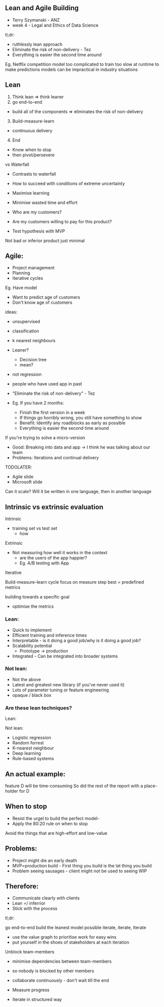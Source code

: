 ## Lean and Agile Building
- Terry Szymanski - ANZ
- week 4 - Legal and Ethics of Data Science


tl;dr:
- ruthlessly lean approach
- Eliminate the risk of non-delivery - Tez
- Everything is easier the second time around

Eg.
Netflix competition
model
too complicated to train
too slow at runtime to make predictions
models can be impractical in industry situations

## Lean 

1. Think lean => think leaner
2. go end-to-end
- build all of the components
  => eliminates the risk of non-delivery
3. Build-measure-learn
- continuous delivery
4. End 
- Know when to stop
- then pivot/persevere

vs Waterfall
- Contrasts to waterfall

- How to succeed with conditions of extreme uncertainty
- Maximise learning
- Minimise wasted time and effort

- Who are my customers?
- Are my customers willing to pay for this product?
- Test hypothesis with MVP

Not bad or inferior product
just minimal

## Agile:
- Project management
- Planning
- Iterative cycles


Eg.
Have model
- Want to predict age of customers
- Don't know age of customers

ideas:
- unsupervised
- classification
- k nearest neighbours
- Leaner?
  - Decision tree
  - mean?
- not regression
- people who have used app in past


- "Eliminate the risk of non-delivery" - Tez
- Eg. If you have 2 months:
  - Finish the first version in a week
  - If things go horribly wrong, you still have something to show
  - Benefit: Identify any roadblocks as early as possible
  - Everything is easier the second time around

If you're trying to solve a micro-version

- Good: Breaking into data and app -> I think he was talking about our team
- Problems: Iterations and continual delivery

TODOLATER:

- Agile slide
- Microsoft slide


Can it scale?
Will it be written in one language, then in another language


## Intrinsic vs extrinsic evaluation

Intrinsic
- training set vs test set
  - how 

Extrinsic
- Not measuring how well it works in the context
  - are the users of the app happier?
  - Eg. A/B testing with App


Iterative

Build-measure-learn cycle
focus on measure step
best = predefined metrics

building towards a specific goal
- optimise the metrics


### Lean:
- Quick to implement
- Efficient training and inference times
- Interpretable - is it doing a good job/why is it doing a good job?
- Scalability potential
  - Prototype -> production
- Integrated - Can be integrated into broader systems



### Not lean:
- Not the above
- Latest and greatest new library (if you've never used it)
- Lots of parameter tuning or feature engineering
- opaque / black box


### Are these lean techniques?

Lean:


Not lean:

- Logistic regression
- Random forrest
- K-nearest neighbour
- Deep learning
- Rule-based systems


## An actual example:

feature D will be time-consuming
So did the rest of the report with a place-holder for D

## When to stop

- Resist the urgel to build the perfect model- 
- Apply the 80:20 rule on when to stop

Avoid the things that are high-effort and low-value


## Problems:

- Project might die an early death
- MVP=production build - First thing you build is the lat thing you build
- Problem seeing sausages - client might not be used to seeing WIP

## Therefore:

- Communicate clearly with clients
- Lean =/ inferrior
- Stick with the process

tl;dr:

go end-to-end
  build the leanest model possible
iterate, iterate, Iterate
  - use the value graph to prioritise work for easy wins
  - put yourself in the shoes of stakeholders at each iteration

Unblock team-members
- minimise dependencies between team-members
- so nobody is blocked by other members
- collaborate continuously - don't wait till the end

- Measure progress
- Iterate in structured way